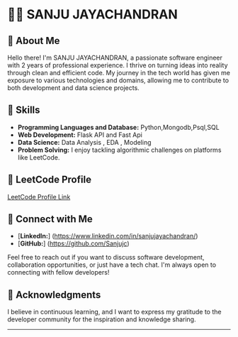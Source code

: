 # 👨‍💻 SANJU JAYACHANDRAN

## 👋 About Me
Hello there! I'm SANJU JAYACHANDRAN, a passionate software engineer with 2 years of professional experience. I thrive on turning ideas into reality through clean and efficient code. My journey in the tech world has given me exposure to various technologies and domains, allowing me to contribute to both development and data science projects.

## 🚀 Skills
- **Programming Languages and Database:** Python,Mongodb,Psql,SQL
- **Web Development:** Flask API and Fast Api
- **Data Science:** Data Analysis , EDA , Modeling
- **Problem Solving:** I enjoy tackling algorithmic challenges on platforms like LeetCode.

## 🧠 LeetCode Profile
[LeetCode Profile Link](https://leetcode.com/sanjujayachandran/)

## 🤝 Connect with Me
- [**LinkedIn:**] (https://www.linkedin.com/in/sanjujayachandran/)
- [**GitHub:**] (https://github.com/Sanjujc)

Feel free to reach out if you want to discuss software development, collaboration opportunities, or just have a tech chat. I'm always open to connecting with fellow developers!

## 🙏 Acknowledgments
I believe in continuous learning, and I want to express my gratitude to the developer community for the inspiration and knowledge sharing.

---

